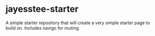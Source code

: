 # jayesstee-starter
A simple starter repository that will create a very simple starter page to build on. Includes navigo for routing
